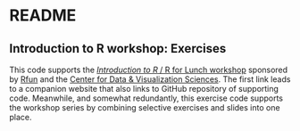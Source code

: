 # README

## Introduction to R workshop: Exercises

<!-- badges: start -->

<!-- badges: end -->

This code supports the [*Introduction to R* / R for Lunch workshop](https://intro2r.library.duke.edu) sponsored by [Rfun](https://rfun.library.duke.edu) and the [Center for Data & Visualization Sciences](https://library.duke.edu/data). The first link leads to a companion website that also links to GitHub repository of supporting code. Meanwhile, and somewhat redundantly, this exercise code supports the workshop series by combining selective exercises and slides into one place.
